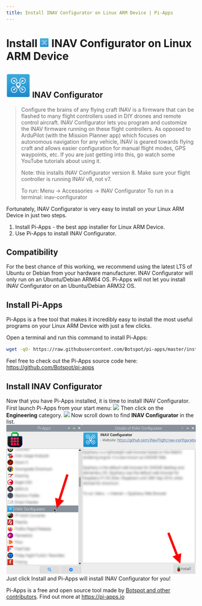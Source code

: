 ```yaml
---
title: Install INAV Configurator on Linux ARM Device | Pi-Apps
---
```

<div class="simple-install-content content">

# Install <img src="/img/app-icons/INAV Configurator/icon-64.png" height=24> INAV Configurator on Linux ARM Device

## <img src="/img/app-icons/INAV Configurator/icon-64.png"> INAV Configurator
> Configure the brains of any flying craft
> INAV is a firmware that can be flashed to many flight controllers used in DIY drones and remote control aircraft. INAV Configurator lets you program and customize the INAV firmware running on these flight controllers.
> As opposed to ArduPilot (with the Mission Planner app) which focuses on autonomous navigation for any vehicle, INAV is geared towards flying craft and allows easier configuration for manual flight modes, GPS waypoints, etc. If you are just getting into this, go watch some YouTube tutorials about using it.
> 
> Note: this installs INAV Configurator version 8. Make sure your flight controller is running INAV v8, not v7.
> 
> To run: Menu -> Accessories -> INAV Configurator
> To run in a terminal: inav-configurator

Fortunately, INAV Configurator is very easy to install on your Linux ARM Device in just two steps.
1. Install Pi-Apps - the best app installer for Linux ARM Device.
2. Use Pi-Apps to install INAV Configurator.
</div>
<div class="simple-install-content content">

## Compatibility
For the best chance of this working, we recommend using the latest LTS of Ubuntu or Debian from your hardware manufacturer.
INAV Configurator will only run on an Ubuntu/Debian ARM64 OS. Pi-Apps will not let you install INAV Configurator on an Ubuntu/Debian ARM32 OS.
</div>
<div class="simple-install-content content">

## Install Pi-Apps

Pi-Apps is a free tool that makes it incredibly easy to install the most useful programs on your Linux ARM Device with just a few clicks.

Open a terminal and run this command to install Pi-Apps:
```bash
wget -qO- https://raw.githubusercontent.com/Botspot/pi-apps/master/install | bash
```
Feel free to check out the Pi-Apps source code here: https://github.com/Botspot/pi-apps
</div>
<div class="simple-install-content content">

## Install INAV Configurator

Now that you have Pi-Apps installed, it is time to install INAV Configurator.
First launch Pi-Apps from your start menu:
<img src="/img/start-menu.png">
Then click on the <b>Engineering</b> category.
<img src="/img/category-selections/Engineering.png">
Now scroll down to find <b>INAV Configurator</b> in the list.
<img src="/img/app-icons/INAV Configurator/app-selection.png">
Just click Install and Pi-Apps will install INAV Configurator for you!
</div>
<div class="simple-install-content content">

Pi-Apps is a free and open source tool made by [Botspot and other contributors](/about/#contributors). Find out more at https://pi-apps.io
</div>
